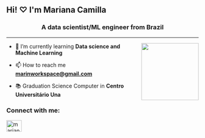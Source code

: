 ## Hi! ♡ I'm Mariana Camilla
<h3 align="center">A data scientist/ML engineer from Brazil</h3>

<hr><img align="right" width="150" src="https://media.giphy.com/media/LmNwrBhejkK9EFP504/giphy.gif"/>

- 🌱 I’m currently learning **Data science and Machine Learning**

- 📫 How to reach me **marinworkspace@gmail.com**

- 📚 Graduation Science Computer in **Centro Universitário Una**

<h3 align="left">Connect with me:</h3>
<p align="left">
<a href="https://linkedin.com/in/marianacamilla" target="blank"><img align="center" src="https://raw.githubusercontent.com/rahuldkjain/github-profile-readme-generator/master/src/images/icons/Social/linked-in-alt.svg" alt="marianacamilla" height="30" width="40" /></a>
</p>


 
